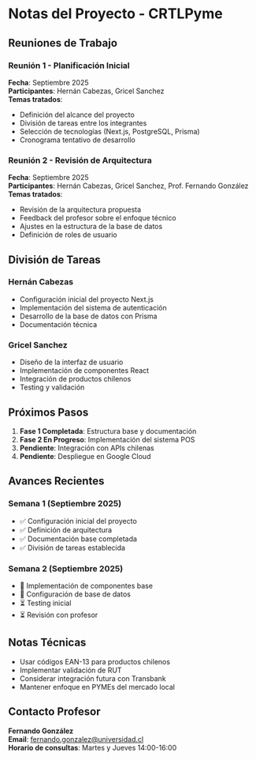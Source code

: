 # Notas del Proyecto - CRTLPyme

## Reuniones de Trabajo

### Reunión 1 - Planificación Inicial
**Fecha**: Septiembre 2025  
**Participantes**: Hernán Cabezas, Gricel Sanchez  
**Temas tratados**:
- Definición del alcance del proyecto
- División de tareas entre los integrantes
- Selección de tecnologías (Next.js, PostgreSQL, Prisma)
- Cronograma tentativo de desarrollo

### Reunión 2 - Revisión de Arquitectura
**Fecha**: Septiembre 2025  
**Participantes**: Hernán Cabezas, Gricel Sanchez, Prof. Fernando González  
**Temas tratados**:
- Revisión de la arquitectura propuesta
- Feedback del profesor sobre el enfoque técnico
- Ajustes en la estructura de la base de datos
- Definición de roles de usuario

## División de Tareas

### Hernán Cabezas
- Configuración inicial del proyecto Next.js
- Implementación del sistema de autenticación
- Desarrollo de la base de datos con Prisma
- Documentación técnica

### Gricel Sanchez
- Diseño de la interfaz de usuario
- Implementación de componentes React
- Integración de productos chilenos
- Testing y validación

## Próximos Pasos

1. **Fase 1 Completada**: Estructura base y documentación
2. **Fase 2 En Progreso**: Implementación del sistema POS
3. **Pendiente**: Integración con APIs chilenas
4. **Pendiente**: Despliegue en Google Cloud

## Avances Recientes

### Semana 1 (Septiembre 2025)
- ✅ Configuración inicial del proyecto
- ✅ Definición de arquitectura
- ✅ Documentación base completada
- ✅ División de tareas establecida

### Semana 2 (Septiembre 2025)
- 🔄 Implementación de componentes base
- 🔄 Configuración de base de datos
- ⏳ Testing inicial
- ⏳ Revisión con profesor

## Notas Técnicas

- Usar códigos EAN-13 para productos chilenos
- Implementar validación de RUT
- Considerar integración futura con Transbank
- Mantener enfoque en PYMEs del mercado local

## Contacto Profesor
**Fernando González**  
**Email**: fernando.gonzalez@universidad.cl  
**Horario de consultas**: Martes y Jueves 14:00-16:00
